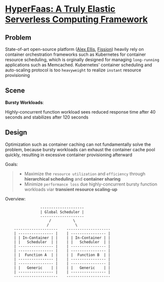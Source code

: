 # [HyperFaas: A Truly Elastic Serverless Computing Framework](https://cs.gmu.edu/~yuecheng/docs/nsdi19_hyperfaas.pdf)

## Problem

State-of-art open-source platform ([Alex Ellis](https://goo.gl/c8mnD2), [Fission](https://goo.gl/VJKbGV)) heavily rely on container orchestration frameworks such as Kubernetes for container resource scheduling, which is orginally designed for managing `long-running` applications such as Memcached. Kubernetes' container scheduling and auto-scaling protocol is too `heavyweight` to realize `instant` resource provisioning

## Scene

**Bursty Workloads**:

Highly-concurrent function workload sees reduced response time after 40 seconds and stabilizes after 120 seconds

## Design

Optimization such as container caching can not fundamentally solve the problem, because bursty workloads can exhaust the container cache pool quickly, resulting in excessive container provisioning afterward

Goals:

> * Maximize the `resource utilization` and `efficiency` through **hierarchical scheduling** and **container sharing**
> * Minimize `performance loss` due highly-concurrent bursty function workloads viar **transient resource scaling-up**

Overview:

```
	            --------------------
	            | Global Scheduler |
	            --------------------
	                /          \
	               /            \
	--------------------    --------------------
	| ---------------- |    | ---------------- |
	| | In-Container | |    | | In-Container | |
	| |   Scheduler  | |    | |   Scheduler  | |
	| ---------------- |    | ---------------- |
	| ---------------- |    | ---------------- |
	| |  Function A  | |    | |  Function B  | |
	| ---------------- |    | ---------------- |
	| ---------------- |    | ---------------- |
	| |   Generic    | |    | |   Generic    | |
	| ---------------- |    | ---------------- |
	--------------------    --------------------
```
